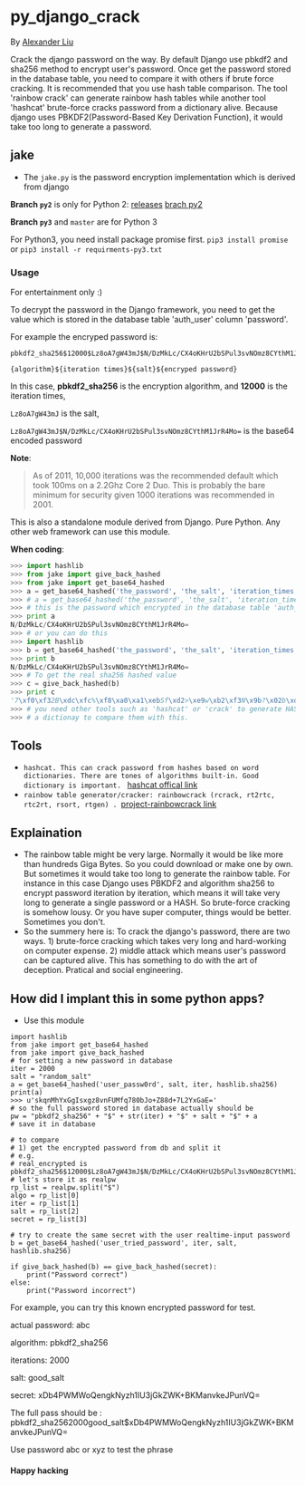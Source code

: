 py_django_crack
===============

By [Alexander Liu](https://github.com/xros)

Crack the django password on the way. By default Django use pbkdf2 and sha256 method to encrypt user's password. Once get the password stored in the database table, you need to compare it with others if brute force cracking. It is recommended that you use hash table comparison. The tool 'rainbow crack' can generate rainbow hash tables while another tool 'hashcat' brute-force cracks password from a dictionary alive. Because django uses PBKDF2(Password-Based Key Derivation Function), it would take too long to generate a password. 

## jake
* The ```jake.py``` is the password encryption implementation which is derived from django

**Branch `py2`** is only for Python 2: [releases](https://github.com/xros/py_django_crack/releases/tag/py2fixed) [brach py2](https://github.com/xros/py_django_crack/tree/py2)

**Branch `py3`** and `master` are for Python 3

For Python3, you need install package promise first. `pip3 install promise` or `pip3 install -r requirments-py3.txt`

### Usage

For entertainment only :)

To decrypt the password in the Django framework, you need to get the value which is stored in the database table 'auth_user' column 'password'.

For example the encryped password is:

    pbkdf2_sha256$12000$Lz8oA7gW43mJ$N/DzMkLc/CX4oKHrU2bSPul3svNOmz8CYthM1JrR4Mo=

    {algorithm}${iteration times}${salt}${encryped password}

In this case, **pbkdf2_sha256** is the encryption algorithm, and **12000** is the iteration times, 

`Lz8oA7gW43mJ` is the salt, 

`Lz8oA7gW43mJ$N/DzMkLc/CX4oKHrU2bSPul3svNOmz8CYthM1JrR4Mo=`  is the base64 encoded password

**Note**:

> As of 2011, 10,000 iterations was the recommended default which
> took 100ms on a 2.2Ghz Core 2 Duo. This is probably the bare
> minimum for security given 1000 iterations was recommended in 2001.

This is also a standalone module derived from Django. Pure Python. Any other web framework can use this module.

**When coding**:

```python
>>> import hashlib
>>> from jake import give_back_hashed
>>> from jake import get_base64_hashed
>>> a = get_base64_hashed('the_password', 'the_salt', 'iteration_times', 'the_hashlib_digest_object(the algorithm)')
>>> # a = get_base64_hashed('the_password', 'the_salt', 'iteration_times', hashlib.sha256)
>>> # this is the password which encrypted in the database table 'auth_user' column 'password'
>>> print a
N/DzMkLc/CX4oKHrU2bSPul3svNOmz8CYthM1JrR4Mo=
>>> # or you can do this
>>> import hashlib
>>> b = get_base64_hashed('the_password', 'the_salt', 'iteration_times', hashlib.sha256)
>>> print b
N/DzMkLc/CX4oKHrU2bSPul3svNOmz8CYthM1JrR4Mo=
>>> # To get the real sha256 hashed value
>>> c = give_back_hashed(b)
>>> print c
'7\xf0\xf32B\xdc\xfc%\xf8\xa0\xa1\xebSf\xd2>\xe9w\xb2\xf3N\x9b?\x02b\xd8L\xd4\x9a\xd1\xe0\xca'
>>> # you need other tools such as 'hashcat' or 'crack' to generate HASHes from 
>>> # a dictionay to compare them with this.
```

Tools
-----
* ```hashcat. This can crack password from hashes based on word dictionaries. There are tones of algorithms built-in. Good dictionary is important. ``` <a href="http://www.hashcat.net/" target="_blank">hashcat offical link</a>
* ```rainbow table generator/cracker: rainbowcrack (rcrack, rt2rtc, rtc2rt, rsort, rtgen) . ```<a href="http://project-rainbowcrack.com" target="_blank">project-rainbowcrack link</a>

Explaination
------------
* The rainbow table might be very large. Normally it would be like more than hundreds Giga Bytes. So you could download or make one by own. But sometimes it would take too long to generate the rainbow table. For instance in this case Django uses PBKDF2 and algorithm sha256 to encrypt password iteration by iteration, which means it will take very long to generate a single password or a HASH. So brute-force cracking is somehow lousy. Or you have super computer, things would be better. Sometimes you don't.
* So the summery here is:  To crack the django's password, there are two ways. 1) brute-force cracking which takes very long and hard-working on computer expense. 2) middle attack which means user's password can be captured alive. This has something to do with the art of deception. Pratical and social engineering.


How did I implant this in some python apps?
-------------------------------------------

* Use this module
```python2
import hashlib
from jake import get_base64_hashed
from jake import give_back_hashed
# for setting a new password in database
iter = 2000
salt = "random_salt"
a = get_base64_hashed('user_passw0rd', salt, iter, hashlib.sha256)
print(a)
>>> u'skqnMhYxGgIsxgz8vnFUMfq780bJo+Z88d+7L2YxGaE='
# so the full password stored in database actually should be
pw = "pbkdf2_sha256" + "$" + str(iter) + "$" + salt + "$" + a
# save it in database

# to compare
# 1) get the encrypted password from db and split it
# e.g. 
# real_encrypted is  pbkdf2_sha256$12000$Lz8oA7gW43mJ$N/DzMkLc/CX4oKHrU2bSPul3svNOmz8CYthM1JrR4Mo=
# let's store it as realpw
rp_list = realpw.split("$")
algo = rp_list[0]
iter = rp_list[1]
salt = rp_list[2]
secret = rp_list[3]

# try to create the same secret with the user realtime-input password
b = get_base64_hashed('user_tried_password', iter, salt, hashlib.sha256)

if give_back_hashed(b) == give_back_hashed(secret):
    print("Password correct")
else:
    print("Password incorrect")
```

For example, you can try this known encrypted password for test.

actual password: abc

algorithm: pbkdf2_sha256

iterations: 2000

salt: good_salt

secret: xDb4PWMWoQengkNyzh1IU3jGkZWK+BKManvkeJPunVQ=

The full pass should be :   pbkdf2_sha256$2000$good_salt$xDb4PWMWoQengkNyzh1IU3jGkZWK+BKManvkeJPunVQ=

Use password abc or xyz to test the phrase
#### Happy hacking
